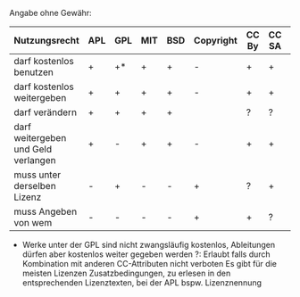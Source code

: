Angabe ohne Gewähr:

| Nutzungsrecht                      |APL|GPL|MIT|BSD|Copyright|CC By|CC SA|CC 0|CC ND|CC NC| 
|---|---|---|---|---|---|---|---|---|---|---|
| darf kostenlos benutzen            |  + |  +*| +  | +  | -  |  + | +  | +  | +  | +  |
| darf kostenlos weitergeben         |  + |  + | +  | +  | -  |  + | +  | +  | +  | +  |
| darf verändern                     | +  | +  | +  | +  |    |  ? | ?  | +  | -  | ?  |
| darf weitergeben und Geld verlangen| +  | -  | +  | +  | -  |  + | +  | +  | ?  | -  |
|  muss unter derselben Lizenz       | -  | +  |  - | -  | +  |  ? | +  | -  | ?  | ?  |
| muss Angeben von wem               | -  | -  |  - | -  | +  |  + | ?  | -  | ?  | ?  |

* Werke unter der GPL sind nicht zwangsläufig kostenlos, Ableitungen dürfen aber kostenlos weiter gegeben werden
?: Erlaubt falls durch Kombination mit anderen CC-Attributen nicht verboten
Es gibt für die meisten Lizenzen Zusatzbedingungen, zu erlesen in den entsprechenden Lizenztexten, bei der APL bspw. Lizenznennung

